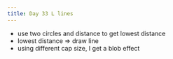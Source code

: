 ```yaml
---
title: Day 33 L lines
---
```


- use two circles and distance to get lowest distance
- lowest distance => draw line
- using different cap size, I get a blob effect

